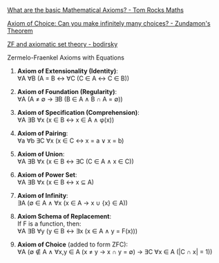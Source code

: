 
[What are the basic Mathematical Axioms? - Tom Rocks Maths](https://youtu.be/9Efsz2hIpxE?si=Rsse-8HTjXBrEmb-)

[Axiom of Choice: Can you make infinitely many choices? - Zundamon's Theorem](https://youtu.be/86W8WkDnG2A?si=A9pM3TJHdZI3sqcE)

[ZF and axiomatic set theory - bodirsky](https://youtu.be/2U0IeyM0KGk?si=Gbu1TWAJLQN1m4T6)

Zermelo-Fraenkel Axioms with Equations

1. **Axiom of Extensionality (Identity)**:  
   ∀A ∀B (A = B ↔ ∀C (C ∈ A ↔ C ∈ B))

2. **Axiom of Foundation (Regularity)**:  
   ∀A (A ≠ ∅ → ∃B (B ∈ A ∧ B ∩ A = ∅))

3. **Axiom of Specification (Comprehension)**:  
   ∀A ∃B ∀x (x ∈ B ↔ x ∈ A ∧ φ(x))

4. **Axiom of Pairing**:  
   ∀a ∀b ∃C ∀x (x ∈ C ↔ x = a ∨ x = b)

5. **Axiom of Union**:  
   ∀A ∃B ∀x (x ∈ B ↔ ∃C (C ∈ A ∧ x ∈ C))

6. **Axiom of Power Set**:  
   ∀A ∃B ∀x (x ∈ B ↔ x ⊆ A)

7. **Axiom of Infinity**:  
   ∃A (∅ ∈ A ∧ ∀x (x ∈ A → x ∪ {x} ∈ A))

8. **Axiom Schema of Replacement**:  
   If F is a function, then:  
   ∀A ∃B ∀y (y ∈ B ↔ ∃x (x ∈ A ∧ y = F(x)))

9. **Axiom of Choice** (added to form ZFC):  
   ∀A (∅ ∉ A ∧ ∀x,y ∈ A (x ≠ y → x ∩ y = ∅) → ∃C ∀x ∈ A (|C ∩ x| = 1))
